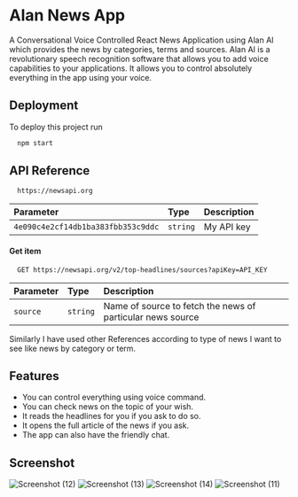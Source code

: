 
# Alan News App

A Conversational Voice Controlled React News Application using Alan AI which provides the news by categories, terms and sources. 
Alan AI is a revolutionary speech recognition software that allows you to add voice capabilities to your applications. It allows you to control absolutely everything in the app using your voice.
## Deployment

To deploy this project run

```bash
  npm start
```


## API Reference


```http
  https://newsapi.org
```

| Parameter | Type     | Description                |
| :-------- | :------- | :------------------------- |
| `4e090c4e2cf14db1ba383fbb353c9ddc` | `string` |  My API key |

#### Get item

```http
  GET https://newsapi.org/v2/top-headlines/sources?apiKey=API_KEY
```

| Parameter | Type     | Description                       |
| :-------- | :------- | :-------------------------------- |
| `source`      | `string` | Name of source to fetch the news of particular news source |

Similarly I have used other References according to type of news I want to see like news by category or term.


## Features

- You can control everything using voice command.
- You can check news on the topic of your wish.
- It reads the headlines for you if you ask to do so.
- It opens the full article of the news if you ask.
- The app can also have the friendly chat.


## Screenshot

![Screenshot (12)](https://user-images.githubusercontent.com/109591830/190815942-70cb7593-a917-413f-8865-93b2cb8f93da.png)
![Screenshot (13)](https://user-images.githubusercontent.com/109591830/190816066-f062c690-7686-4b1c-ae1c-bb0d60f07c60.png)
![Screenshot (14)](https://user-images.githubusercontent.com/109591830/190816089-e011ecd5-7b10-4b9b-b232-5fa379c74fd0.png)
![Screenshot (11)](https://user-images.githubusercontent.com/109591830/190816110-7d2c3832-e714-4132-b517-f229e442fc9c.png)
